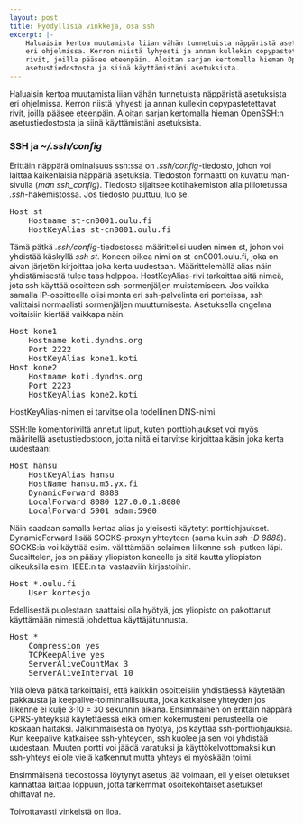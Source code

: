 ```yaml
---
layout: post
title: Hyödyllisiä vinkkejä, osa ssh
excerpt: |-
    Haluaisin kertoa muutamista liian vähän tunnetuista näppäristä asetuksista
    eri ohjelmissa. Kerron niistä lyhyesti ja annan kullekin copypastetettavat
    rivit, joilla pääsee eteenpäin. Aloitan sarjan kertomalla hieman OpenSSH:n
    asetustiedostosta ja siinä käyttämistäni asetuksista.
---
```


Haluaisin kertoa muutamista liian vähän tunnetuista näppäristä asetuksista eri ohjelmissa. Kerron niistä lyhyesti ja annan kullekin copypastetettavat rivit, joilla pääsee eteenpäin. Aloitan sarjan kertomalla hieman OpenSSH:n asetustiedostosta ja siinä käyttämistäni asetuksista.

### SSH ja *~/.ssh/config* ###

Erittäin näppärä ominaisuus ssh:ssa on *.ssh/config*-tiedosto, johon voi laittaa kaikenlaisia näppäriä asetuksia. Tiedoston formaatti on kuvattu man-sivulla (*man ssh_config*). Tiedosto sijaitsee kotihakemiston alla piilotetussa *.ssh*-hakemistossa. Jos tiedosto puuttuu, luo se.

<pre>
Host st
    Hostname st-cn0001.oulu.fi
    HostKeyAlias st-cn0001.oulu.fi
</pre>

Tämä pätkä *.ssh/config*-tiedostossa määrittelisi uuden nimen st, johon voi yhdistää käskyllä *ssh st*. Koneen oikea nimi on st-cn0001.oulu.fi, joka on aivan järjetön kirjoittaa joka kerta uudestaan. Määrittelemällä alias näin yhdistämisestä tulee taas helppoa. HostKeyAlias-rivi tarkoittaa sitä nimeä, jota ssh käyttää osoitteen ssh-sormenjäljen muistamiseen. Jos vaikka samalla IP-osoitteella olisi monta eri ssh-palvelinta eri porteissa, ssh valittaisi normaalisti sormenjäljen muuttumisesta. Asetuksella ongelma voitaisiin kiertää vaikkapa näin:

<pre>
Host kone1
    Hostname koti.dyndns.org
    Port 2222
    HostKeyAlias kone1.koti
Host kone2
    Hostname koti.dyndns.org
    Port 2223
    HostKeyAlias kone2.koti
</pre>

HostKeyAlias-nimen ei tarvitse olla todellinen DNS-nimi.

SSH:lle komentoriviltä annetut liput, kuten porttiohjaukset voi myös määritellä asetustiedostoon, jotta niitä ei tarvitse kirjoittaa käsin joka kerta uudestaan:

<pre>
Host hansu
    HostKeyAlias hansu
    HostName hansu.m5.yx.fi
    DynamicForward 8888
    LocalForward 8080 127.0.0.1:8080
    LocalForward 5901 adam:5900
</pre>

Näin saadaan samalla kertaa alias ja yleisesti käytetyt porttiohjaukset. DynamicForward lisää SOCKS-proxyn yhteyteen (sama kuin *ssh -D 8888*). SOCKS:ia voi käyttää esim. välittämään selaimen liikenne ssh-putken läpi. Suosittelen, jos on pääsy yliopiston koneelle ja sitä kautta yliopiston oikeuksilla esim. IEEE:n tai vastaaviin kirjastoihin.

<pre>
Host *.oulu.fi
    User kortesjo
</pre>
Edellisestä puolestaan saattaisi olla hyötyä, jos yliopisto on pakottanut käyttämään nimestä johdettua käyttäjätunnusta.

<pre>
Host *
    Compression yes
    TCPKeepAlive yes
    ServerAliveCountMax 3
    ServerAliveInterval 10
</pre>        

Yllä oleva pätkä tarkoittaisi, että kaikkiin osoitteisiin yhdistäessä käytetään pakkausta ja keepalive-toiminnallisuutta, joka katkaisee yhteyden jos liikenne ei kulje 3·10&nbsp;=&nbsp;30 sekunnin aikana. Ensimmäinen on erittäin näppärä GPRS-yhteyksiä käytettäessä eikä omien kokemusteni perusteella ole koskaan haitaksi. Jälkimmäisestä on hyötyä, jos käyttää ssh-porttiohjauksia. Kun keepalive katkaisee ssh-yhteyden, ssh kuolee ja sen voi yhdistää uudestaan. Muuten portti voi jäädä varatuksi ja käyttökelvottomaksi kun ssh-yhteys ei ole vielä katkennut mutta yhteys ei myöskään toimi. 

Ensimmäisenä tiedostossa löytynyt asetus jää voimaan, eli yleiset oletukset kannattaa laittaa loppuun, jotta tarkemmat osoitekohtaiset asetukset ohittavat ne.

Toivottavasti vinkeistä on iloa.
